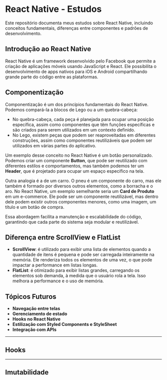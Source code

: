 # React Native - Estudos

Este repositório documenta meus estudos sobre React Native, incluindo conceitos fundamentais, diferenças entre componentes e padrões de desenvolvimento.

## Introdução ao React Native

React Native é um framework desenvolvido pelo Facebook que permite a criação de aplicações móveis usando JavaScript e React. Ele possibilita o desenvolvimento de apps nativos para iOS e Android compartilhando grande parte do código entre as plataformas.

## Componentização

Componentização é um dos princípios fundamentais do React Native. Podemos compará-la a blocos de Lego ou a um quebra-cabeça:

- No quebra-cabeça, cada peça é planejada para ocupar uma posição específica, assim como componentes que têm funções específicas e são criados para serem utilizados em um contexto definido.
- No Lego, existem peças que podem ser reaproveitadas em diferentes construções, assim como componentes reutilizáveis que podem ser utilizados em várias partes do aplicativo.

Um exemplo desse conceito no React Native é um botão personalizado. Podemos criar um componente **Button**, que pode ser reutilizado com diferentes estilos e comportamentos, mas também podemos ter um **Header**, que é projetado para ocupar um espaço específico na tela.

Outra analogia é a de um carro. O pneu é um componente do carro, mas ele também é formado por diversos outros elementos, como a borracha e o aro. No React Native, um exemplo semelhante seria um **Card de Produto** em um e-commerce. Ele pode ser um componente reutilizável, mas dentro dele podem existir outros componentes menores, como uma imagem, um título e um botão de compra.

Essa abordagem facilita a manutenção e escalabilidade do código, garantindo que cada parte do sistema seja modular e reutilizável.

## Diferença entre ScrollView e FlatList

- **ScrollView**: é utilizado para exibir uma lista de elementos quando a quantidade de itens é pequena e pode ser carregada inteiramente na memória. Ele renderiza todos os elementos de uma vez, o que pode impactar a performance em listas longas.
- **FlatList**: é otimizado para exibir listas grandes, carregando os elementos sob demanda, à medida que o usuário rola a tela. Isso melhora a performance e o uso de memória.

## Tópicos Futuros

- **Navegação entre telas**
- **Gerenciamento de estado**
- **Hooks no React Native**
- **Estilização com Styled Components e StyleSheet**
- **Integração com APIs**

---

## Hooks

---

## Imutabilidade
